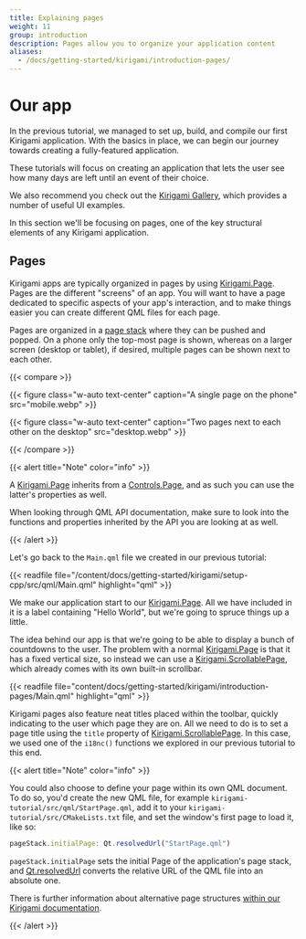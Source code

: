 ```yaml
---
title: Explaining pages
weight: 11
group: introduction
description: Pages allow you to organize your application content
aliases:
  - /docs/getting-started/kirigami/introduction-pages/
---
```

# Our app

In the previous tutorial, we managed to set up, build, and compile our first Kirigami application. With the basics in place, we can begin our journey towards creating a fully-featured application.

These tutorials will focus on creating an application that lets the user see how many days are left until an event of their choice.

We also recommend you check out the [Kirigami Gallery](https://apps.kde.org/en/kirigami2.gallery), which provides a number of useful UI examples.

In this section we'll be focusing on pages, one of the key structural elements of any Kirigami application.

## Pages

Kirigami apps are typically organized in pages by using [Kirigami.Page](docs:kirigami;org.kde.kirigami.Page). Pages are the different "screens" of an app. You will want to have a page dedicated to specific aspects of your app's interaction, and to make things easier you can create different QML files for each page.

Pages are organized in a [page stack](https://api-staging.kde.org/qml-org-kde-kirigami-abstractapplicationwindow.html#pageStack-prop) where they can be pushed and popped. On a phone only the top-most page is shown, whereas on a larger screen (desktop or tablet), if desired, multiple pages can be shown next to each other.

{{< compare >}}

{{< figure class="w-auto text-center" caption="A single page on the phone" src="mobile.webp" >}}

{{< figure class="w-auto text-center" caption="Two pages next to each other on the desktop" src="desktop.webp" >}}

{{< /compare >}}

{{< alert title="Note" color="info" >}}

A [Kirigami.Page](docs:kirigami;org.kde.kirigami.Page) inherits from a [Controls.Page](docs:qtquickcontrols;QtQuick.Controls.Page), and as such you can use the latter's properties as well.

When looking through QML API documentation, make sure to look into the functions and properties inherited by the API you are looking at as well.

{{< /alert >}}

Let's go back to the `Main.qml` file we created in our previous tutorial:

{{< readfile file="/content/docs/getting-started/kirigami/setup-cpp/src/qml/Main.qml" highlight="qml" >}}

We make our application start to our [Kirigami.Page](docs:kirigami;org.kde.kirigami.Page). All we have included in it is a label containing "Hello World", but we're going to spruce things up a little.

The idea behind our app is that we're going to be able to display a bunch of countdowns to the user. The problem with a normal [Kirigami.Page](docs:kirigami;org.kde.kirigami.Page) is that it has a fixed vertical size, so instead we can use a [Kirigami.ScrollablePage](docs:kirigami;org.kde.kirigami.ScrollablePage), which already comes with its own built-in scrollbar.

{{< readfile file="content/docs/getting-started/kirigami/introduction-pages/Main.qml" highlight="qml" >}}

Kirigami pages also feature neat titles placed within the toolbar, quickly indicating to the user which page they are on. All we need to do is to set a page title using the `title` property of [Kirigami.ScrollablePage](docs:kirigami;org.kde.kirigami.ScrollablePage). In this case, we used one of the `i18nc()` functions we explored in our previous tutorial to this end.

{{< alert title="Note" color="info" >}}

You could also choose to define your page within its own QML document. To do so, you'd create the new QML file, for example `kirigami-tutorial/src/qml/StartPage.qml`, add it to your `kirigami-tutorial/src/CMakeLists.txt` file, and set the window's first page to load it, like so:

```js
pageStack.initialPage: Qt.resolvedUrl("StartPage.qml")
```

`pageStack.initialPage` sets the initial Page of the application's page stack, and [Qt.resolvedUrl](docs:qtqml;QtQml.Qt::resolvedUrl) converts the relative URL of the QML file into an absolute one.

There is further information about alternative page structures [within our Kirigami documentation](/docs/getting-started/kirigami/components-pagerow_pagestack).

{{< /alert >}}
